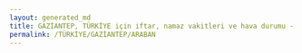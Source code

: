 ```yaml
---
layout: generated_md
title: GAZİANTEP, TÜRKİYE için iftar, namaz vakitleri ve hava durumu - ilçe/eyalet seç
permalink: /TÜRKİYE/GAZİANTEP/ARABAN
---
```


<script type="text/javascript">
  var country = TÜRKİYE;
  var city = GAZİANTEP;
  var state = ARABAN;
  var lat = 72;
  var lon = 21;
</script>
